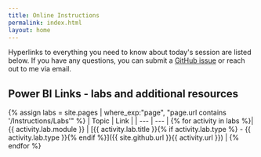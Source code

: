 ```yaml
---
title: Online Instructions
permalink: index.html
layout: home
---
```


Hyperlinks to everything you need to know about today's session are listed below. If you have any questions, you can submit a [GitHub issue](https://github.com/shannonlindsay/ISCAP-Power-BI/issues/new) or reach out to me via email.

## Power BI Links - labs and additional resources

{% assign labs = site.pages | where_exp:"page", "page.url contains '/Instructions/Labs'" %}
| Topic | Link |
| --- | --- | 
{% for activity in labs  %}| {{ activity.lab.module }} | [{{ activity.lab.title }}{% if activity.lab.type %} - {{ activity.lab.type }}{% endif %}]({{ site.github.url }}{{ activity.url }}) |
{% endfor %}
